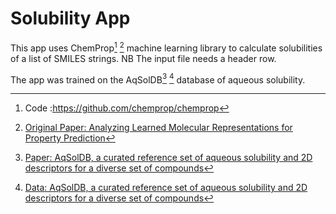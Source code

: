 # Solubility App

This app uses ChemProp[^1] [^2] machine learning library to calculate solubilities of a list of SMILES strings. NB The input file needs a header row.

The app was trained on the AqSolDB[^3] [^4] database of aqueous solubility.

[^1]: Code :<https://github.com/chemprop/chemprop>

[^2]: [Original Paper: Analyzing Learned Molecular Representations for Property Prediction](https://pubs.acs.org/doi/full/10.1021/acs.jcim.9b00237)

[^3]: [Paper: AqSolDB, a curated reference set of aqueous solubility and 2D descriptors for a diverse set of compounds](https://www.nature.com/articles/s41597-019-0151-1)

[^4]: [Data: AqSolDB, a curated reference set of aqueous solubility and 2D descriptors for a diverse set of compounds](https://dataverse.harvard.edu/dataset.xhtml?persistentId=doi:10.7910/DVN/OVHAW8)
